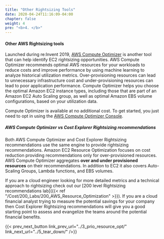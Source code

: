 ```yaml
---
title: "Other Rightsizing Tools"
date: 2020-04-24T11:16:09-04:00
chapter: false
weight: 4
pre: "<b>4. </b>"
---
```


#### Other AWS Rightsizing tools

Launched during re:Invent 2019, [AWS Compute Optimizer](http://aws.amazon.com/compute-optimizer/) is another tool that can help identify EC2 rightsizing opportunities. AWS Compute Optimizer recommends optimal AWS resources for your workloads to reduce costs and improve performance by using machine learning to analyze historical utilization metrics. Over-provisioning resources can lead to unnecessary infrastructure cost and under-provisioning resources can lead to poor application performance. Compute Optimizer helps you choose the optimal Amazon EC2 instance types, including those that are part of an Amazon EC2 Auto Scaling group, as well as optimal Amazon EBS volume configurations, based on your utilization data.

Compute Optimizer is available at no additional cost. To get started, you just need to opt in using the [AWS Compute Optimizer Console](http://aws.amazon.com/compute-optimizer/).

##### AWS Compute Optimizer vs Cost Explorer Rightsizing recommendations

Both AWS Compute Optimizer and Cost Explorer Rightsizing recommendations use the same engine to provide rightsizing recommendations. Amazon EC2 Resource Optimization focuses on cost reduction providing recommendations only for over-provisioned resources. AWS Compute Optimizer aggregates **over and under provisioned resources** on their recommendations. In addition to EC2 it also covers Auto-Scaling Groups, Lambda functions, and EBS volumes.

If you are a cloud engineer looking for more detailed metrics and a technical approach to rightsizing check out our [200 level Rightsizing recommendations lab]({{< ref "/Cost/200_Labs/200_AWS_Resource_Optimization" >}}). If you are a cloud financial analyst trying to measure the potential savings for your company then Cost Explorer Rightsizing recommendations will give you a good starting point to assess and evangelize the teams around the potential financial benefits.

{{< prev_next_button link_prev_url="../3_prio_resource_opt/" link_next_url="../5_tear_down/" />}}
